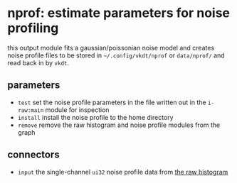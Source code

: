 # nprof: estimate parameters for noise profiling

this output module fits a gaussian/poissonian noise model and creates noise
profile files to be stored in `~/.config/vkdt/nprof` or `data/nprof/` and read back in by `vkdt`.

## parameters

* `test` set the noise profile parameters in the file written out in the `i-raw:main` module for inspection
* `install` install the noise profile to the home directory
* `remove` remove the raw histogram and noise profile modules from the graph

## connectors

* `input` the single-channel `ui32` noise profile data from [the raw histogram](../rawhist/readme.md)
